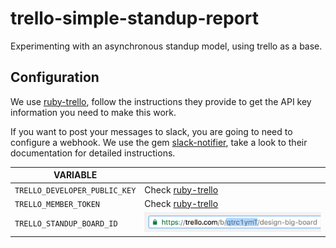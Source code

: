 # trello-simple-standup-report

Experimenting with an asynchronous standup model, using trello as a base.

## Configuration

We use [ruby-trello](https://github.com/jeremytregunna/ruby-trello), follow the instructions they provide to get the API key information you need to make this work. 

If you want to post your messages to slack, you are going to need to configure a webhook. We use the gem [slack-notifier](https://github.com/stevenosloan/slack-notifier), take a look to their documentation for detailed instructions.

VARIABLE |  |
------------ | -------------
`TRELLO_DEVELOPER_PUBLIC_KEY` | Check [ruby-trello](https://github.com/jeremytregunna/ruby-trello)
`TRELLO_MEMBER_TOKEN` | Check [ruby-trello](https://github.com/jeremytregunna/ruby-trello)
`TRELLO_STANDUP_BOARD_ID` | ![board id](assets/TRELLO_STANDUP_BOARD_ID.png)
